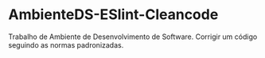 # AmbienteDS-ESlint-Cleancode
Trabalho de Ambiente de Desenvolvimento de Software. Corrigir um código seguindo as normas padronizadas.
